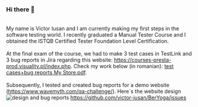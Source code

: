 ### Hi there 👋

  <br> My name is Victor Iusan and I am currently making my first steps in the software testing world. I recently graduated a Manual Tester Course and I obtained the ISTQB Certified Tester Foundation Level Certification. <br />
   <br> At the final exam of the course, we had to make 3 test cases in TestLink and 3 bug reports in Jira regarding this website: https://courses-presta-prod.visuality.pl/index.php. Check my work below (in romanian): [test cases+bug reports My Store.pdf](https://github.com/victor-iusan/victor-iusan/files/9792182/test.cases%2Bbug.reports.My.Store.pdf). <br />
 <br> Subsequently, I tested and created bug reports for a demo website (https://www.wavemyth.com/qa-challenge/). Here`s the website design ![design](https://user-images.githubusercontent.com/114483605/198003323-81b54771-a381-4a3a-b07c-c6b0dd5a1908.jpg) and bug reports https://github.com/victor-iusan/BerYoga/issues <br />
  



